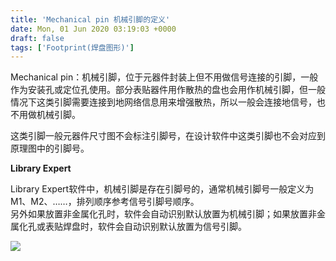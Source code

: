 ```yaml
---
title: 'Mechanical pin 机械引脚的定义'
date: Mon, 01 Jun 2020 03:19:03 +0000
draft: false
tags: ['Footprint(焊盘图形)']
---
```


Mechanical pin：机械引脚，位于元器件封装上但不用做信号连接的引脚，一般作为安装孔或定位孔使用。部分表贴器件用作散热的盘也会用作机械引脚，但一般情况下这类引脚需要连接到地网络信息用来增强散热，所以一般会连接地信号，也不用做机械引脚。

这类引脚一般元器件尺寸图不会标注引脚号，在设计软件中这类引脚也不会对应到原理图中的引脚号。

**Library Expert**

Library Expert软件中，机械引脚是存在引脚号的，通常机械引脚号一般定义为M1、M2、……，排列顺序参考信号引脚号顺序。  
另外如果放置非金属化孔时，软件会自动识别默认放置为机械引脚；如果放置非金属化孔或表贴焊盘时，软件会自动识别默认放置为信号引脚。

![](http://a1024.synology.me:222/images/blog2022/Mechanicalpin.jpg)